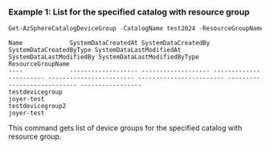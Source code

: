 ### Example 1: List for the specified catalog with resource group
```powershell
Get-AzSphereCatalogDeviceGroup -CatalogName test2024 -ResourceGroupName joyer-test
```

```output
Name             SystemDataCreatedAt SystemDataCreatedBy SystemDataCreatedByType SystemDataLastModifiedAt SystemDataLastModifiedBy SystemDataLastModifiedByType ResourceGroupName      
----             ------------------- ------------------- ----------------------- ------------------------ ------------------------ ---------------------------- -----------------      
testdevicegroup                                                                                                                                                 joyer-test
testdevicegroup2                                                                                                                                                joyer-test
```

This command gets list of device groups for the specified catalog with resource group.

